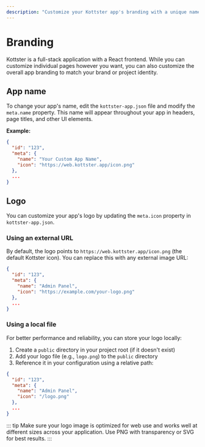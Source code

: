 ```yaml
---
description: "Customize your Kottster app's branding with a unique name, logo, and other visual elements."
---
```


# Branding

Kottster is a full-stack application with a React frontend. While you can customize individual pages however you want, you can also customize the overall app branding to match your brand or project identity.

## App name

To change your app's name, edit the `kottster-app.json` file and modify the `meta.name` property. This name will appear throughout your app in headers, page titles, and other UI elements.

**Example:**
```json
{
  "id": "123",
  "meta": {
    "name": "Your Custom App Name",
    "icon": "https://web.kottster.app/icon.png"
  },
  ...
}
```

## Logo

You can customize your app's logo by updating the `meta.icon` property in `kottster-app.json`. 

### Using an external URL

By default, the logo points to `https://web.kottster.app/icon.png` (the default Kottster icon). You can replace this with any external image URL:

```json
{
  "id": "123",
  "meta": {
    "name": "Admin Panel",
    "icon": "https://example.com/your-logo.png"
  },
  ...
}
```

### Using a local file

For better performance and reliability, you can store your logo locally:

1. Create a `public` directory in your project root (if it doesn't exist)
2. Add your logo file (e.g., `logo.png`) to the `public` directory
3. Reference it in your configuration using a relative path:

```json
{
  "id": "123",
  "meta": {
    "name": "Admin Panel",
    "icon": "/logo.png"
  },
  ...
}
```

::: tip
Make sure your logo image is optimized for web use and works well at different sizes across your application. Use PNG with transparency or SVG for best results.
:::